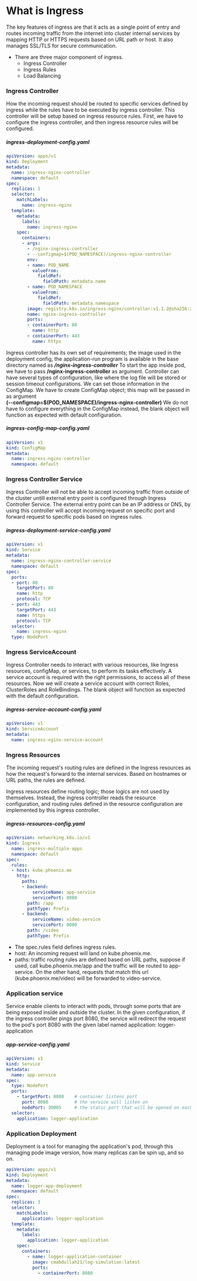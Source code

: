 # What is Ingress
The key features of ingress are that it acts as a single point of entry and routes incoming traffic from the internet 
into cluster internal services by mapping HTTP or HTTPS requests based on URL path or host. It also manages SSL/TLS for secure communication.

- There are three major component of ingress.
  + Ingress Controller
  + Ingress Rules
  + Load Balancing

### Ingress Controller
How the incoming request should be routed to specific services defined by ingress while the rules have to be executed by ingress controller. 
This controller will be setup based on ingress resource rules. First, we have to configure the ingress controller, and then ingress resource rules will be configured.

##### ingress-deployment-config.yaml
```yaml
apiVersion: apps/v1
kind: Deployment
metadata:
  name: ingress-nginx-controller
  namespace: default
spec:
  replicas: 1
  selector:
    matchLabels:
      name: ingress-nginx
  template:
    metadata:
      labels:
        name: ingress-nginx
    spec:
      containers:
      - args:
        - /nginx-ingress-controller
        - --configmap=$(POD_NAMESPACE)/ingress-nginx-controller
        env:
        - name: POD_NAME
          valueFrom:
            fieldRef:
              fieldPath: metadata.name
        - name: POD_NAMESPACE
          valueFrom:
            fieldRef:
              fieldPath: metadata.namespace
        image: registry.k8s.io/ingress-nginx/controller:v1.1.2@sha256:28b11ce69e57843de44e3db6413e98d09de0f6688e33d4bd384002a44f78405c
        name: nginx-ingress-controller
        ports:
        - containerPort: 80
          name: http
        - containerPort: 443
          name: https
```

Ingress controller has its own set of requirements; the image used in the deployment config, the application-run program
is available in the base directory named as **_/nginx-ingress-controller_** To start the app inside pod, we have to pass
**/nginx-ingress-controller** as argument. Controller can have several types of configuration, like where the log file
will be stored or session timeout configurations. We can set those information in the ConfigMap.
We have to create ConfigMap object; this map will be passed in as argument <br> **(--configmap=$(POD_NAMESPACE)/ingress-nginx-controller)**
We do not have to configure everything in the ConfigMap instead, the blank object will function as expected with default configuration.

##### ingress-config-map-config.yaml
```yaml
apiVersion: v1
kind: ConfigMap
metadata:
  name: ingress-nginx-controller
  namespace: default
```

### Ingress Controller Service
Ingress Controller will not be able to accept incoming traffic from outside of the cluster untill external entry point is configured through Ingress Controller Service. The external entry point can be an IP address or DNS, by using this controller will accept incoming request on specific port and forward request to specific pods based on ingress rules.

##### ingress-deployment-service-config.yaml
```yaml
apiVersion: v1
kind: Service
metadata:
  name: ingress-nginx-controller-service
  namespace: default
spec:
  ports:
  - port: 80
    targetPort: 80
    name: http
    protocol: TCP
  - port: 443
    targetPort: 443
    name: https
    protocol: TCP
  selector:
    name: ingress-nginx
  type: NodePort
```

### Ingress ServiceAccount

Ingress Controller needs to interact with various resources, like Ingress resources, configMap, or services, to perform its tasks effectively. A service account is required with the right permissions,
to access all of these resources. Now we will create a service account with correct Roles, ClusterRoles and RoleBindings. The blank object will function as expected with the default configuration.

##### ingress-service-account-config.yaml
```yaml
apiVersion: v1
kind: ServiceAccount
metadata:
  name: ingress-nginx-service-account
```

### Ingress Resources

The incoming request's routing rules are defined in the Ingress resources as how the request's forward to the internal services. Based on hostnames or URL paths, the rules are defined.

Ingress resources define routing logic; those logics are not used by themselves. Instead, the ingress controller reads the resource configuration, and routing rules defined in the resource configuration are implemented by this ingress controller.

##### ingress-resources-config.yaml
```yaml
apiVersion: networking.k8s.io/v1
kind: Ingress
  name: ingress-multiple-apps
  namespace: default
spec:
  rules:
  - host: kube.phoenix.me
    http:
      paths:
      - backend:
          serviceName: app-service
          servicePort: 8080
        path: /app
        pathType: Prefix
      - backend:
          serviceName: video-service
          servicePort: 8080
        path: /video
        pathType: Prefix
```
- The spec.rules field defines ingress rules. 
- host: An incoming request will land on kube.phoenix.me.
- paths: traffic routing rules are defined based on URL paths, suppose if used, call kube.phoenix.me/app and the traffic will be routed to app-service. On the other hand, requests that match this url (kube.phoenix.me/video) will be forwarded to video-service.


### Application service

Service enable clients to interact with pods, through some ports that are being exposed inside and outside the cluster. In the given configuration, if the ingress controller pings port 8080, the service will redirect the request to the pod's port 8080 with the given label named application: logger-application
##### app-service-config.yaml
```yaml
apiVersion: v1
kind: Service
metadata:
  name: app-service
spec:
  type: NodePort
  ports:
    - targetPort: 8080    # container listens port
      port: 8080          # the service will listen on
      nodePort: 30005     # the static port that will be opened on each node
  selector:
    application: logger-application
```

### Application Deployment

Deployment is a tool for managing the application's pod, through this managing pode image version, how many replicas can be spin up, and so on.

```yaml
apiVersion: apps/v1
kind: Deployment
metadata:
  name: logger-app-deployment
  namespace: default
spec:
  replicas: 3
  selector:
    matchLabels:
      application: logger-application
  template:
    metadata:
      labels:
        application: logger-application
    spec:
      containers:
        - name: logger-application-container
          image: cmabdullah21/log-simulation:latest
          ports:
            - containerPort: 8080
```
